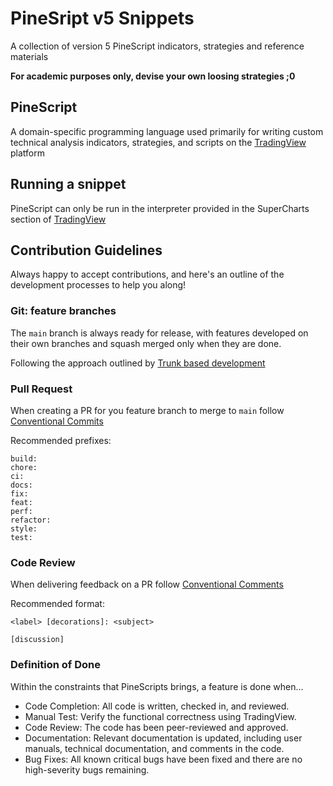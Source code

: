 # PineSript v5 Snippets
A collection of version 5 PineScript indicators, strategies and reference materials

**For academic purposes only, devise your own loosing strategies ;0**

## PineScript
A domain-specific programming language used primarily for writing custom technical analysis indicators, strategies, and scripts on the [TradingView](https://www.tradingview.com/) platform

## Running a snippet
PineScript can only be run in the interpreter provided in the SuperCharts section of [TradingView](https://www.tradingview.com/)


## Contribution Guidelines
Always happy to accept contributions, and here's an outline of the development processes to help you along!

### Git: feature branches
The `main` branch is always ready for release, with features developed on their own branches and squash merged only when they are done.

Following the approach outlined by [Trunk based development](https://trunkbaseddevelopment.com/)


### Pull Request
When creating a PR for you feature branch to merge to `main` follow [Conventional Commits](https://www.conventionalcommits.org/en/v1.0.0/)

Recommended prefixes:
```text 
build:
chore:
ci:
docs:
fix:
feat:
perf:
refactor:
style:
test:
```


### Code Review
When delivering feedback on a PR follow [Conventional Comments](https://conventionalcomments.org/)

Recommended format:
```text 
<label> [decorations]: <subject>

[discussion]
```

### Definition of Done
Within the constraints that PineScripts brings, a feature is done when...

- Code Completion: All code is written, checked in, and reviewed.
- Manual Test: Verify the functional correctness using TradingView.
- Code Review: The code has been peer-reviewed and approved.
- Documentation: Relevant documentation is updated, including user manuals, technical documentation, and comments in the code.
- Bug Fixes: All known critical bugs have been fixed and there are no high-severity bugs remaining.
